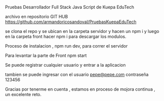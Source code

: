 Pruebas Desarrollador Full Stack Java Script de Kuepa EduTech


archivo en repositorio GIT HUB https://github.com/armandoricosandoval/PruebasKuepaEduTech

se clona el repo y se ubican en la carpeta servidor y hacen un npm i y luego en la carpeta front hacer npm i para descargar los modulos.

Proceso de instalacion , npm run dev, para correr el servidor

Para levantar la parte de Front npm start

Se puede registrar cualquier usuario y entrar a la aplicacion

tambien se puede ingresar con el usuario pepe@pepe.com contraseña 123456


Gracias por tenerme en cuenta , estamos en proceso de mojora continua , un excelente reto.
